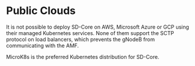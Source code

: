 # Public Clouds

It is not possible to deploy SD-Core on AWS, Microsoft Azure or GCP using their managed Kubernetes services. None of them support the SCTP protocol on load balancers, which prevents the gNodeB from communicating with the AMF.

MicroK8s is the preferred Kubernetes distribution for SD-Core.